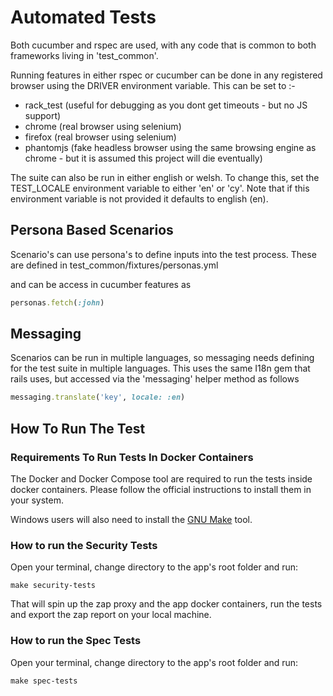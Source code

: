 # Automated Tests

Both cucumber and rspec are used, with any code that is common to both frameworks
living in 'test_common'.

Running features in either rspec or cucumber can be done in any registered browser
using the DRIVER environment variable.  This can be set to :-

* rack_test (useful for debugging as you dont get timeouts - but no JS support)
* chrome (real browser using selenium)
* firefox (real browser using selenium)
* phantomjs (fake headless browser using the same browsing engine as chrome - but it is assumed this project will die eventually)

The suite can also be run in either english or welsh.  To change this, set the TEST_LOCALE environment
variable to either 'en' or 'cy'.  Note that if this environment variable is not provided it 
defaults to english (en).

## Persona Based Scenarios

Scenario's can use persona's to define inputs into the test process.
These are defined in test_common/fixtures/personas.yml

and can be access in cucumber features as 

```ruby
personas.fetch(:john)
```


## Messaging

Scenarios can be run in multiple languages, so messaging needs defining for the test
suite in multiple languages.
This uses the same I18n gem that rails uses, but accessed via the 'messaging' helper method
as follows

```ruby
messaging.translate('key', locale: :en)

```

## How To Run The Test

### Requirements To Run Tests In Docker Containers
The Docker and Docker Compose tool are required to run the tests inside docker containers. Please follow the official instructions to install them in your system.

Windows users will also need to install the [GNU Make](http://gnuwin32.sourceforge.net/packages/make.htm) tool.

### How to run the Security Tests

Open your terminal, change directory to the app's root folder and run:
```
make security-tests
```

That will spin up the zap proxy and the app docker containers, run the tests and export the zap report on your local machine.

### How to run the Spec Tests

Open your terminal, change directory to the app's root folder and run:
```
make spec-tests
```
